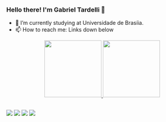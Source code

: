 ### Hello there! I'm Gabriel Tardelli 👋

- 🔭 I’m currently studying at Universidade de Brasíia.
- 📫 How to reach me: Links down below

<div align="center">
  <a href="https://github.com/gabrieltardelli">
  <img height="150em" src="https://github-readme-stats.vercel.app/api?username=gabrieltardelli&show_icons=true&theme=dark&include_all_commits=true&count_private=true"/>
  <img height="150em" src="https://github-readme-stats.vercel.app/api/top-langs/?username=gabrieltardelli&layout=compact&langs_count=7&theme=dark"/>
</div>
  
  ##
 
<div> 
  <a href="https://www.instagram.com/_gabrieltardelli" target="_blank"><img src="https://img.shields.io/badge/-Instagram-%23E4405F?style=for-the-badge&logo=instagram&logoColor=white" target="_blank"></a>
 <a href="https://discord.gg/618167285873508409" target="_blank"><img src="https://img.shields.io/badge/Discord-7289DA?style=for-the-badge&logo=discord&logoColor=white" target="_blank"></a> 
  <a href = "mailto:gabrieltardelli@gmail.com"><img src="https://img.shields.io/badge/-Gmail-%23333?style=for-the-badge&logo=gmail&logoColor=white" target="_blank"></a>
  <a href="https://www.linkedin.com/in/gabriel-tardelli-057745209" target="_blank"><img src="https://img.shields.io/badge/-LinkedIn-%230077B5?style=for-the-badge&logo=linkedin&logoColor=white" target="_blank"></a> 
  
</div>
